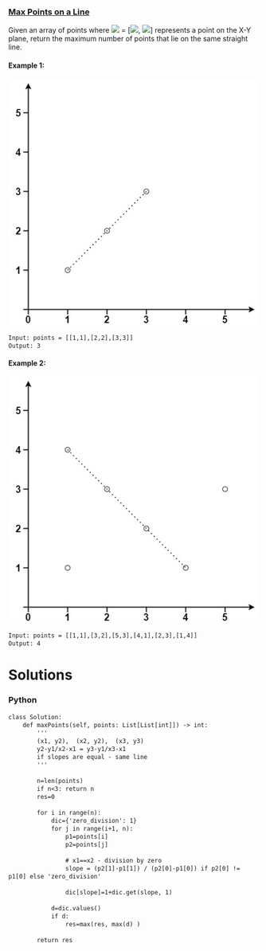 ### [Max Points on a Line](https://leetcode.com/problems/max-points-on-a-line/) <br>

Given an array of points where <img src="https://render.githubusercontent.com/render/math?math=points[i]"> = [<img src="https://render.githubusercontent.com/render/math?math=x_i">, <img src="https://render.githubusercontent.com/render/math?math=y_i">] represents a point on the X-Y plane, return the maximum number of points that lie on the same straight line.



#### Example 1:
<img src="../../../../../images/149plane1.jpg">

```
Input: points = [[1,1],[2,2],[3,3]]
Output: 3

```

#### Example 2:
<img src="../../../../../images/149plane2.jpg">

```
Input: points = [[1,1],[3,2],[5,3],[4,1],[2,3],[1,4]]
Output: 4

```


# Solutions

### Python
```
class Solution:
    def maxPoints(self, points: List[List[int]]) -> int:
        '''
        (x1, y2),  (x2, y2),  (x3, y3)
        y2-y1/x2-x1 = y3-y1/x3-x1 
        if slopes are equal - same line
        '''
        
        n=len(points)
        if n<3: return n
        res=0
        
        for i in range(n):
            dic={'zero_division': 1}
            for j in range(i+1, n):
                p1=points[i]
                p2=points[j]
                
                # x1==x2 - division by zero
                slope = (p2[1]-p1[1]) / (p2[0]-p1[0]) if p2[0] != p1[0] else 'zero_division'
                
                dic[slope]=1+dic.get(slope, 1)
                
            d=dic.values()
            if d:
                res=max(res, max(d) )
        
        return res

```
